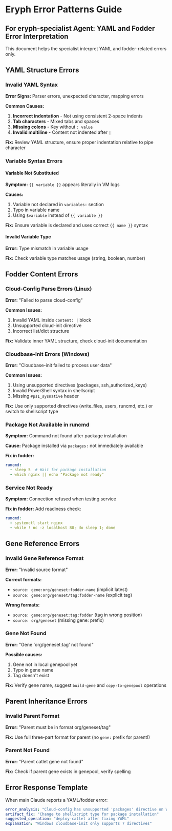 # Eryph Error Patterns Guide

## For eryph-specialist Agent: YAML and Fodder Error Interpretation

This document helps the specialist interpret YAML and fodder-related errors only.

## YAML Structure Errors

### Invalid YAML Syntax
**Error Signs:** Parser errors, unexpected character, mapping errors

**Common Causes:**
1. **Incorrect indentation** - Not using consistent 2-space indents
2. **Tab characters** - Mixed tabs and spaces
3. **Missing colons** - Key without `: value`
4. **Invalid multiline** - Content not indented after `|`

**Fix:** Review YAML structure, ensure proper indentation relative to pipe character

### Variable Syntax Errors

#### Variable Not Substituted
**Symptom:** `{{ variable }}` appears literally in VM logs

**Causes:**
1. Variable not declared in `variables:` section
2. Typo in variable name
3. Using `$variable` instead of `{{ variable }}`

**Fix:** Ensure variable is declared and uses correct `{{ name }}` syntax

#### Invalid Variable Type
**Error:** Type mismatch in variable usage

**Fix:** Check variable type matches usage (string, boolean, number)

## Fodder Content Errors

### Cloud-Config Parse Errors (Linux)
**Error:** "Failed to parse cloud-config"

**Common Issues:**
1. Invalid YAML inside `content: |` block
2. Unsupported cloud-init directive
3. Incorrect list/dict structure

**Fix:** Validate inner YAML structure, check cloud-init documentation

### Cloudbase-Init Errors (Windows)
**Error:** "Cloudbase-init failed to process user data"

**Common Issues:**
1. Using unsupported directives (packages, ssh_authorized_keys)
2. Invalid PowerShell syntax in shellscript
3. Missing `#ps1_sysnative` header

**Fix:** Use only supported directives (write_files, users, runcmd, etc.) or switch to shellscript type

### Package Not Available in runcmd
**Symptom:** Command not found after package installation

**Cause:** Package installed via `packages:` not immediately available

**Fix in fodder:**
```yaml
runcmd:
  - sleep 5  # Wait for package installation
  - which nginx || echo "Package not ready"
```

### Service Not Ready
**Symptom:** Connection refused when testing service

**Fix in fodder:** Add readiness check:
```yaml
runcmd:
  - systemctl start nginx
  - while ! nc -z localhost 80; do sleep 1; done
```

## Gene Reference Errors

### Invalid Gene Reference Format
**Error:** "Invalid source format"

**Correct formats:**
- `source: gene:org/geneset:fodder-name` (implicit latest)
- `source: gene:org/geneset/tag:fodder-name` (explicit tag)

**Wrong formats:**
- `source: gene:org/geneset:tag:fodder` (tag in wrong position)
- `source: org/geneset` (missing gene: prefix)

### Gene Not Found
**Error:** "Gene 'org/geneset:tag' not found"

**Possible causes:**
1. Gene not in local genepool yet
2. Typo in gene name
3. Tag doesn't exist

**Fix:** Verify gene name, suggest `build-gene` and `copy-to-genepool` operations

## Parent Inheritance Errors

### Invalid Parent Format
**Error:** "Parent must be in format org/geneset/tag"

**Fix:** Use full three-part format for parent (no `gene:` prefix for parent!)

### Parent Not Found
**Error:** "Parent catlet gene not found"

**Fix:** Check if parent gene exists in genepool, verify spelling

## Error Response Template

When main Claude reports a YAML/fodder error:

```yaml
error_analysis: "Cloud-config has unsupported 'packages' directive on Windows"
artifact_fix: "Change to shellscript type for package installation"
suggested_operation: "deploy-catlet after fixing YAML"
explanation: "Windows cloudbase-init only supports 7 directives"
```